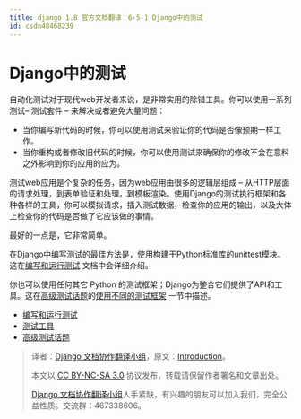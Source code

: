 ```yaml
---
title: django 1.8 官方文档翻译：6-5-1 Django中的测试
id: csdn48468239
---
```


# Django中的测试

自动化测试对于现代web开发者来说，是非常实用的除错工具。你可以使用一系列测试– 测试套件 – 来解决或者避免大量问题：

*   当你编写新代码的时候，你可以使用测试来验证你的代码是否像预期一样工作。
*   当你重构或者修改旧代码的时候，你可以使用测试来确保你的修改不会在意料之外影响到你的应用的应为。

测试web应用是个复杂的任务，因为web应用由很多的逻辑层组成 – 从HTTP层面的请求处理，到表单验证和处理，到模板渲染。使用Django的测试执行框架和各种各样的工具，你可以模拟请求，插入测试数据，检查你的应用的输出，以及大体上检查你的代码是否做了它应该做的事情。

最好的一点是，它非常简单。

在Django中编写测试的最佳方法是，使用构建于Python标准库的unittest模块。这在[编写和运行测试](http://python.usyiyi.cn/django/topics/testing/overview.html) 文档中会详细介绍。

你也可以使用任何其它 Python 的测试框架；Django为整合它们提供了API和工具。这在[高级测试话题](http://python.usyiyi.cn/django/topics/testing/advanced.html)的[使用不同的测试框架](http://python.usyiyi.cn/django/topics/testing/advanced.html#other-testing-frameworks) 一节中描述。

*   [编写和运行测试](http://python.usyiyi.cn/django/topics/testing/overview.html)
*   [测试工具](http://python.usyiyi.cn/django/topics/testing/tools.html)
*   [高级测试话题](http://python.usyiyi.cn/django/topics/testing/advanced.html)

> 译者：[Django 文档协作翻译小组](http://python.usyiyi.cn/django/index.html)，原文：[Introduction](https://docs.djangoproject.com/en/1.8/topics/testing/)。
> 
> 本文以 [CC BY-NC-SA 3.0](http://creativecommons.org/licenses/by-nc-sa/3.0/cn/) 协议发布，转载请保留作者署名和文章出处。
> 
> [Django 文档协作翻译小组](http://python.usyiyi.cn/django/index.html)人手紧缺，有兴趣的朋友可以加入我们，完全公益性质。交流群：467338606。